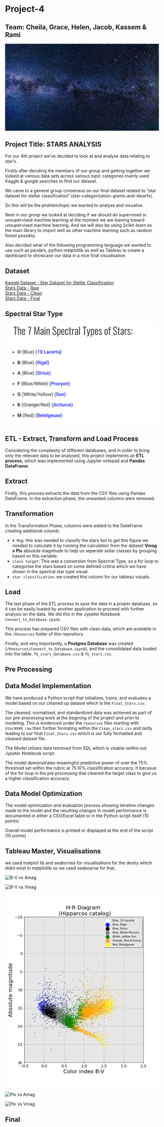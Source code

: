 # Project-4

## Team: Cheila, Grace, Helen, Jacob, Kassem & Rami

![stars](Images/milkyway.jpeg)

## Project Title: STARS ANALYSIS

For our 4th project we’ve decided to look at and analyse data relating to star’s. 

Firstly after deciding the members of our group and getting together we looked at  various data sets across various topic categories mainly used Kaggle & google searches to find our dataset.

We came to a general group consensus on our final dataset related to “star dataset for stellar classification” (star-categorization-giants-and-dwarfs). 

So this will be the problem/topic we wanted to analyse and visualise.

Next in our group we looked at deciding if we should do supervised or unsupervised machine learning at the moment we are leaning toward unsupervised 
machine learning. And we will also be using Scikit-learn as the main library to import well as other machine learning such as random forest possibly.

Also decided what of the following programming language we wanted to use such as panda’s, python matplotlib as well as Tableau to create a dashboard to 
showcase our data in a nice final visualisation.

## Dataset

[Kaggle Dataset - Star Dataset for Stellar Classification](https://www.kaggle.com/datasets/vinesmsuic/star-categorization-giants-and-dwarfs)  
[Stars Data - Raw](Resources/Star9999_raw.csv)   
[Stars Data - Clean](Resources/clean_stars.csv)  
[Stars Data - Final](Resources/final_stars.csv)

## Spectral Star Type

![Spectral Definitions](Images/Spectral_Star_types.jpeg)

## ETL - Extract, Transform and Load Process

Considering the complexity of different databases, and in order to bring only the relevant data to be analysed, this project implements an **ETL 
process**, which was implemented using Jypyter notepad and **Pandas DataFrame**. 
 
## Extract

Firstly, this process extracts the data from the CSV files using Pandas DataFrame. In the extraction phase, the unwanted columns were removed.

## Transformation

In the Transformation Phase, columns were added to the DataFrame creating additional columb:

 * `A Mag`: this was needed to classify the stars but to get this figure we needed to calculate it by running the calculation from the dataset **Vmag x Plx** absolute magnitude to help us seperate sellar classes by grouping based on this variable.  
 * `class target`: This was a conversion from Spectral Type, so a for loop to categorise the stars based on some defined critiria which we have shown in the spectral star type visual.  
 * `star classification`: we created this column for our tableau visuals.  

## Load

The last phase of the ETL process to save the data in a proper database, so it can be easily loaded by another application to proceed with further analysis on the data. We did this in the Jypeter Notebook `Connect_to_Database.ipynb`.

This process has prepared CSV files with clean data, which are available in the `/Resources` folder of this repository.

Finally, and very importantly, a **Postgres Database** was created (`/Resources/Connect_to_Database.ipynb`), and the consolidated data loaded into the table. `TG_stars_database.csv` & `TG_stars.csv`.

## Pre Processing

## Data Model Implementation

We have produced a Python script that initializes, trains, and evaluates a model based on our cleaned up dataset which is the `Final_Stars.csv`.

The cleaned, normalized, and standardized data was achieved as part of our pre-processing work at the begining of the project and prior to modeling. 
This is evidenced under the `resources` files starting with `Star9999_raw` then further formating within the `Clean_stars.csv` and lastly leading to our 
final `Final_Stars.csv` which is our fully formatted and cleaned dataset file.

The Model utilizes data retrieved from SQL which is visable iwithin out Jypeter Notebook script.

The model demonstrates meaningful predictive power of over the 75% threshold set within the rubric at 75.10% classification accuracy. It becasue of the 
for loop in the pre processing that cleaned the target class to give us a higher classification accuracy.

## Data Model Optimization

The model optimization and evaluation process showing iterative changes made to the model and the resulting changes in model performance is documented in either a CSV/Excel table or in the Python script itself (15 points)

Overall model performance is printed or displayed at the end of the script (10 points)

##  Tableau Master, Visualisations

we used matplot lib and seabornes for visualisations for the desity which didnt exist in matplotlib so we used seaboarne for that.

![B-V vs Amag](Images/B-V%vs%Amag.jpeg)

![B-V vs Vmag](Images/B-V%vs%Vmag.jpeg)

![HR Diagram](Images/HRDiagram.jpeg)

![Plx vs Amag](Images/Plx%VS%Amag.PNG)

![Plx vs Vmag](Images/Plx%VS%Vmag.PNG)



## Final


